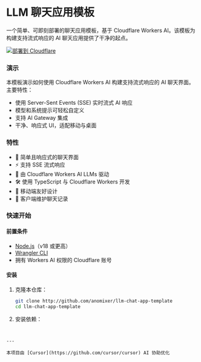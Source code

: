 # LLM 聊天应用模板

一个简单、可即刻部署的聊天应用模板，基于 Cloudflare Workers AI。该模板为构建支持流式响应的 AI 聊天应用提供了干净的起点。

[![部署到 Cloudflare](https://deploy.workers.cloudflare.com/button)](https://deploy.workers.cloudflare.com/?url=https://github.com/cloudflare/templates/tree/main/llm-chat-app-template)

<!-- dash-content-start -->

### 演示

本模板演示如何使用 Cloudflare Workers AI 构建支持流式响应的 AI 聊天界面。主要特性：

- 使用 Server-Sent Events (SSE) 实时流式 AI 响应
- 模型和系统提示可轻松自定义
- 支持 AI Gateway 集成
- 干净、响应式 UI，适配移动与桌面

### 特性

- 💬 简单且响应式的聊天界面
- ⚡ 支持 SSE 流式响应
- 🧠 由 Cloudflare Workers AI LLMs 驱动
- 🛠️ 使用 TypeScript 与 Cloudflare Workers 开发
- 📱 移动端友好设计
- 🔄 客户端维护聊天记录
<!-- dash-content-end -->

### 快速开始

#### 前置条件

- [Node.js](https://nodejs.org/)（v18 或更高）
- [Wrangler CLI](https://developers.cloudflare.com/workers/wrangler/install-and-update/)
- 拥有 Workers AI 权限的 Cloudflare 账号

#### 安装

1. 克隆本仓库：

   ```bash
   git clone http://github.com/anomixer/llm-chat-app-template
   cd llm-chat-app-template
   ```

2. 安装依赖：

   ```
```

---

本项目由 [Cursor](https://github.com/cursor/cursor) AI 协助优化
